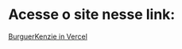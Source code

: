 # Acesse o site nesse link:
<a href="Kenzie-Academy-Brasil-Developers/react-entrega-s1-hamburgueria-da-kenzie-WeltonSantosFr">BurguerKenzie in Vercel</a>
